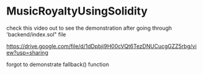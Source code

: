 # MusicRoyaltyUsingSolidity

check this video out to see the demonstration after going through 'backend/index.sol" file

https://drive.google.com/file/d/1dDpbji9H00cVQt6TezDNUCucgGZZ5rbg/view?usp=sharing


forgot to demonstrate fallback() function
